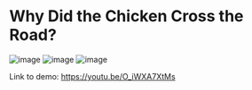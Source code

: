 # Why Did the Chicken Cross the Road?
![image](https://github.com/user-attachments/assets/f3ea5834-efbe-4775-af11-b23653ff41ee)
![image](https://github.com/user-attachments/assets/0d2a8a92-4ac1-4e17-9108-27b52aeaf99e)
![image](https://github.com/user-attachments/assets/85e61fb0-5a19-4d63-b30e-0f7110b42e7f)

Link to demo: https://youtu.be/O_iWXA7XtMs  
